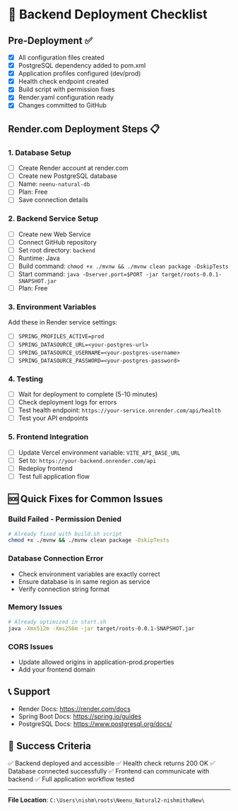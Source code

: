 # 🚀 Backend Deployment Checklist

## Pre-Deployment ✅
- [x] All configuration files created
- [x] PostgreSQL dependency added to pom.xml
- [x] Application profiles configured (dev/prod)
- [x] Health check endpoint created
- [x] Build script with permission fixes
- [x] Render.yaml configuration ready
- [x] Changes committed to GitHub

## Render.com Deployment Steps 📋

### 1. Database Setup
- [ ] Create Render account at render.com
- [ ] Create new PostgreSQL database
- [ ] Name: `neenu-natural-db`
- [ ] Plan: Free
- [ ] Save connection details

### 2. Backend Service Setup
- [ ] Create new Web Service
- [ ] Connect GitHub repository
- [ ] Set root directory: `backend`
- [ ] Runtime: Java
- [ ] Build command: `chmod +x ./mvnw && ./mvnw clean package -DskipTests`
- [ ] Start command: `java -Dserver.port=$PORT -jar target/roots-0.0.1-SNAPSHOT.jar`
- [ ] Plan: Free

### 3. Environment Variables
Add these in Render service settings:
- [ ] `SPRING_PROFILES_ACTIVE=prod`
- [ ] `SPRING_DATASOURCE_URL=<your-postgres-url>`
- [ ] `SPRING_DATASOURCE_USERNAME=<your-postgres-username>`
- [ ] `SPRING_DATASOURCE_PASSWORD=<your-postgres-password>`

### 4. Testing
- [ ] Wait for deployment to complete (5-10 minutes)
- [ ] Check deployment logs for errors
- [ ] Test health endpoint: `https://your-service.onrender.com/api/health`
- [ ] Test your API endpoints

### 5. Frontend Integration
- [ ] Update Vercel environment variable: `VITE_API_BASE_URL`
- [ ] Set to: `https://your-backend.onrender.com/api`
- [ ] Redeploy frontend
- [ ] Test full application flow

## 🆘 Quick Fixes for Common Issues

### Build Failed - Permission Denied
```bash
# Already fixed with build.sh script
chmod +x ./mvnw && ./mvnw clean package -DskipTests
```

### Database Connection Error
- Check environment variables are exactly correct
- Ensure database is in same region as service
- Verify connection string format

### Memory Issues
```bash
# Already optimized in start.sh
java -Xmx512m -Xms256m -jar target/roots-0.0.1-SNAPSHOT.jar
```

### CORS Issues
- Update allowed origins in application-prod.properties
- Add your frontend domain

## 📞 Support
- Render Docs: https://render.com/docs
- Spring Boot Docs: https://spring.io/guides
- PostgreSQL Docs: https://www.postgresql.org/docs/

## 🎯 Success Criteria
✅ Backend deployed and accessible
✅ Health check returns 200 OK
✅ Database connected successfully
✅ Frontend can communicate with backend
✅ Full application workflow tested

---
**File Location**: `C:\Users\nishm\roots\Neenu_Natural2-nishmithaNew\`